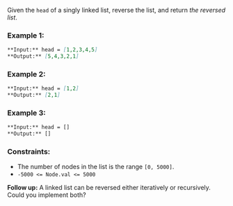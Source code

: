 Given the `head` of a singly linked list, reverse the list, and return _the reversed list_.

### **Example 1:**

```markdown
**Input:** head = [1,2,3,4,5]
**Output:** [5,4,3,2,1]
```

### **Example 2:**

```markdown
**Input:** head = [1,2]
**Output:** [2,1]
```

### **Example 3:**

```markdown
**Input:** head = []
**Output:** []
```

### **Constraints:**

- The number of nodes in the list is the range `[0, 5000]`.
- `-5000 <= Node.val <= 5000`

**Follow up:** A linked list can be reversed either iteratively or recursively. Could you implement both?
